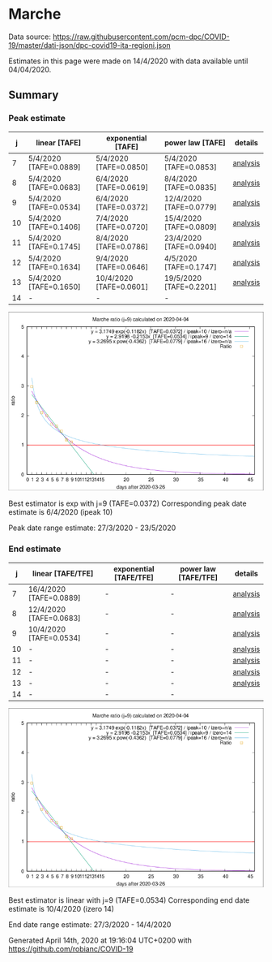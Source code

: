 # Marche


Data source: https://raw.githubusercontent.com/pcm-dpc/COVID-19/master/dati-json/dpc-covid19-ita-regioni.json

Estimates in this page were made on 14/4/2020 with data available until 04/04/2020.


## Summary 

### Peak estimate 
|j|linear [TAFE]|exponential [TAFE]|power law [TAFE]|details|
|---|----|-----------|---------|-------|
|7|5/4/2020 [TAFE=0.0889]|5/4/2020 [TAFE=0.0850]|5/4/2020 [TAFE=0.0853]|[analysis](COVID-19_marche_j7_2020-04-04.md)|
|8|5/4/2020 [TAFE=0.0683]|6/4/2020 [TAFE=0.0619]|8/4/2020 [TAFE=0.0835]|[analysis](COVID-19_marche_j8_2020-04-04.md)|
|9|5/4/2020 [TAFE=0.0534]|6/4/2020 [TAFE=0.0372]|12/4/2020 [TAFE=0.0779]|[analysis](COVID-19_marche_j9_2020-04-04.md)|
|10|5/4/2020 [TAFE=0.1406]|7/4/2020 [TAFE=0.0720]|15/4/2020 [TAFE=0.0809]|[analysis](COVID-19_marche_j10_2020-04-04.md)|
|11|5/4/2020 [TAFE=0.1745]|8/4/2020 [TAFE=0.0786]|23/4/2020 [TAFE=0.0940]|[analysis](COVID-19_marche_j11_2020-04-04.md)|
|12|5/4/2020 [TAFE=0.1634]|9/4/2020 [TAFE=0.0646]|4/5/2020 [TAFE=0.1747]|[analysis](COVID-19_marche_j12_2020-04-04.md)|
|13|5/4/2020 [TAFE=0.1650]|10/4/2020 [TAFE=0.0601]|19/5/2020 [TAFE=0.2201]|[analysis](COVID-19_marche_j13_2020-04-04.md)|
|14|-|-|-||

![best peak estimate](COVID-19_marche_j9_2020-04-04.png)

Best estimator is exp with j=9 (TAFE=0.0372)
Corresponding peak date estimate is 6/4/2020 (ipeak 10)


Peak date range estimate: 27/3/2020 - 23/5/2020

### End estimate 
|j|linear [TAFE/TFE]|exponential [TAFE/TFE]|power law [TAFE/TFE]|details|
|---|----|-----------|---------|-------|
|7|16/4/2020 [TAFE=0.0889]|-|-|[analysis](COVID-19_marche_j7_2020-04-04.md)|
|8|12/4/2020 [TAFE=0.0683]|-|-|[analysis](COVID-19_marche_j8_2020-04-04.md)|
|9|10/4/2020 [TAFE=0.0534]|-|-|[analysis](COVID-19_marche_j9_2020-04-04.md)|
|10|-|-|-|[analysis](COVID-19_marche_j10_2020-04-04.md)|
|11|-|-|-|[analysis](COVID-19_marche_j11_2020-04-04.md)|
|12|-|-|-|[analysis](COVID-19_marche_j12_2020-04-04.md)|
|13|-|-|-|[analysis](COVID-19_marche_j13_2020-04-04.md)|
|14|-|-|-||

![best zero estimate](COVID-19_marche_j9_2020-04-04.png)

Best estimator is linear with j=9 (TAFE=0.0534)
Corresponding end date estimate is 10/4/2020 (izero 14)


End date range estimate: 27/3/2020 - 14/4/2020

Generated April 14th, 2020 at 19:16:04 UTC+0200 with https://github.com/robianc/COVID-19

